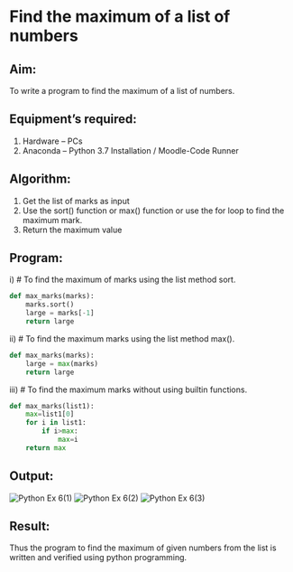 # Find the maximum of a list of numbers
## Aim:
To write a program to find the maximum of a list of numbers.
## Equipment’s required:
1.	Hardware – PCs
2.	Anaconda – Python 3.7 Installation / Moodle-Code Runner
## Algorithm:
1.	Get the list of marks as input
2.	Use the sort() function or max() function or use the for loop to find the maximum mark.
3.	Return the maximum value
## Program:

i)	# To find the maximum of marks using the list method sort.
```Python
def max_marks(marks):
    marks.sort()
    large = marks[-1]
    return large

```

ii)	# To find the maximum marks using the list method max().
```Python
def max_marks(marks):
    large = max(marks)
    return large

```

iii) # To find the maximum marks without using builtin functions.
```Python
def max_marks(list1):
    max=list1[0]
    for i in list1:
        if i>max:
            max=i
    return max

```



## Output:
![Python Ex 6(1)](https://github.com/baudhigan/FindMaximum/assets/151921158/77c5ef12-a398-4ed3-a660-f88290d3100f)
![Python Ex 6(2)](https://github.com/baudhigan/FindMaximum/assets/151921158/2a5945c9-67c5-42ff-a72c-c14b476f2b29)
![Python Ex 6(3)](https://github.com/baudhigan/FindMaximum/assets/151921158/1cb4409e-bcb9-431a-a06d-a07d276c941b)


## Result:
Thus the program to find the maximum of given numbers from the list is written and verified using python programming.
